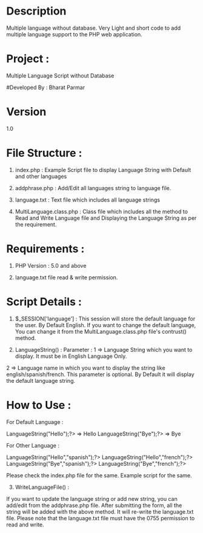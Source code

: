# Description
Multiple language without database. Very Light and short code to add multiple language support to the PHP web application.


# Project : 
Multiple Language Script without Database

#Developed By : 
Bharat Parmar

# Version 
1.0

# File Structure :

1) index.php  : Example Script file to display Language String with Default and other languages

2) addphrase.php : Add/Edit all languages string to language file.

3) language.txt : Text file which includes all language strings

4) MultiLanguage.class.php : Class file which includes all the method to Read and Write Language file and Displaying the Language String as per the requirement.

# Requirements : 

1) PHP Version : 5.0 and above

2) language.txt file read & write permission.


Script Details :
==================

1) $_SESSION['language'] : This session will store the default language for the user. By Default English. If you want to change the default language, You can change it from the MultiLanguage.class.php file's contrust() method.

2)  LanguageString() :
Parameter : 
1 => Language String which you want to display. It must be in English Language Only.

2 => Language name in which you want to display the string like english/spanish/french. This parameter is optional. By Default it will display the default language string. 

# How to Use : 

For Default Language :

<?php $Main->LanguageString("Hello");?> => Hello

<?php $Main->LanguageString("Bye");?> => Bye

For Other Language : 

<?php $Main->LanguageString("Hello","spanish");?>

<?php $Main->LanguageString("Hello","french");?>

<?php $Main->LanguageString("Bye","spanish");?>

<?php $Main->LanguageString("Bye","french");?>

Please check the index.php file for the same. Example script for the same.


3) WriteLanguageFile() : 

If you want to update the language string or add new string, you can add/edit from the addphrase.php file. After submitting the form, all the string will be added with the above method. It will re-write the language.txt file. Please note that the language.txt file must have the 0755 permission to read and write. 
